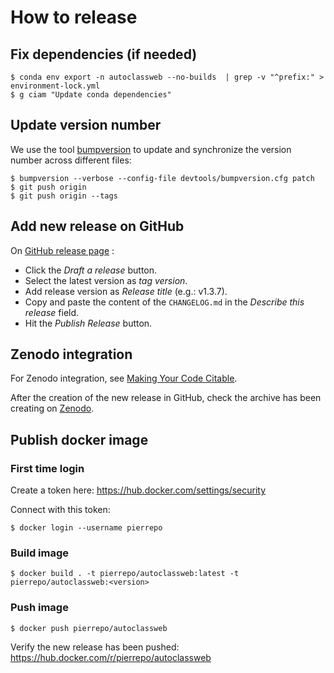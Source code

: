 # How to release

## Fix dependencies (if needed)

```
$ conda env export -n autoclassweb --no-builds  | grep -v "^prefix:" > environment-lock.yml
$ g ciam "Update conda dependencies"
```

## Update version number

We use the tool [bumpversion](https://github.com/peritus/bumpversion) to update and synchronize the version number
across different files:
```
$ bumpversion --verbose --config-file devtools/bumpversion.cfg patch
$ git push origin
$ git push origin --tags
```


## Add new release on GitHub

On [GitHub release page](https://github.com/pierrepo/autoclassweb/releases) :

- Click the *Draft a release* button.
- Select the latest version as *tag version*.
- Add release version as *Release title* (e.g.: v1.3.7).
- Copy and paste the content of the `CHANGELOG.md` in the *Describe this release* field.
- Hit the *Publish Release* button.


## Zenodo integration

For Zenodo integration, see [Making Your Code Citable](https://guides.github.com/activities/citable-code/).

After the creation  of the new release in GitHub, check the archive has been creating on [Zenodo](https://zenodo.org/deposit).


## Publish docker image 

### First time login 

Create a token here: https://hub.docker.com/settings/security

Connect with this token:
```
$ docker login --username pierrepo
```

### Build image 
```
$ docker build . -t pierrepo/autoclassweb:latest -t pierrepo/autoclassweb:<version>
```

### Push image
```
$ docker push pierrepo/autoclassweb
```

Verify the new release has been pushed: https://hub.docker.com/r/pierrepo/autoclassweb
